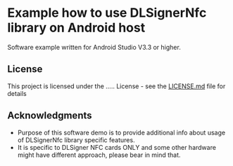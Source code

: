 # Example how to use DLSignerNfc library on Android host 

Software example written for Android Studio V3.3 or higher.


## License

This project is licensed under the ..... License - see the [LICENSE.md](LICENSE.md) file for details

## Acknowledgments

* Purpose of this software demo is to provide additional info about usage of DLSignerNfc library specific features.
* It is specific to DLSigner NFC cards ONLY and some other hardware might have different approach, please bear in mind that.  
